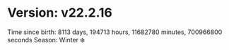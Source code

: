 # Version: v22.2.16
Time since birth: 8113 days, 194713 hours, 11682780 minutes, 700966800 seconds
Season: Winter ❄️

